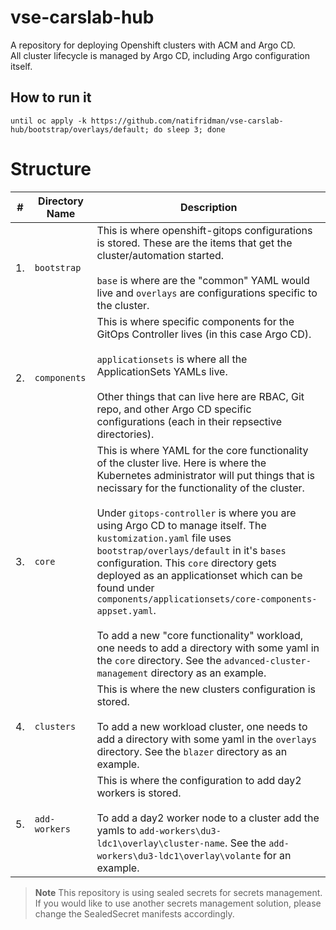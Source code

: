 # vse-carslab-hub
A repository for deploying Openshift clusters with ACM and Argo CD.  
All cluster lifecycle is managed by Argo CD, including Argo configuration itself.

## How to run it
```shell
until oc apply -k https://github.com/natifridman/vse-carslab-hub/bootstrap/overlays/default; do sleep 3; done
```

# Structure
|#|Directory Name|Description|
|---|----------------|-----------------|
| 1. | `bootstrap` | This is where openshift-gitops configurations is stored. These are the items that get the cluster/automation started. <br /><br /> `base` is where are the "common" YAML would live and `overlays` are configurations specific to the cluster. |
| 2. | `components` | This is where specific components for the GitOps Controller lives (in this case Argo CD).<br /><br />`applicationsets` is where all the ApplicationSets YAMLs live.<br /><br />Other things that can live here are RBAC, Git repo, and other Argo CD specific configurations (each in their repsective directories). |
| 3. | `core` | This is where YAML for the core functionality of the cluster live. Here is where the Kubernetes administrator will put things that is necissary for the functionality of the cluster.<br /><br />Under `gitops-controller` is where you are using Argo CD to manage itself. The `kustomization.yaml` file uses `bootstrap/overlays/default` in it's `bases` configuration. This `core` directory gets deployed as an applicationset which can be found under `components/applicationsets/core-components-appset.yaml`.<br /><br />To add a new "core functionality" workload, one needs to add a directory with some yaml in the `core` directory. See the `advanced-cluster-management` directory as an example.|
| 4. | `clusters` | This is where the new clusters configuration is stored. <br /><br /> To add a new workload cluster, one needs to add a directory with some yaml in the `overlays` directory. See the `blazer` directory as an example.|
| 5. | `add-workers` | This is where the configuration to add day2 workers is stored. <br /><br /> To add a day2 worker node to a cluster add the yamls to `add-workers\du3-ldc1\overlay\cluster-name`. See the `add-workers\du3-ldc1\overlay\volante` for an example.|

> **Note**
> This repository is using sealed secrets for secrets management. <br /> If you would like to use another secrets management solution, please change the SealedSecret manifests accordingly.
